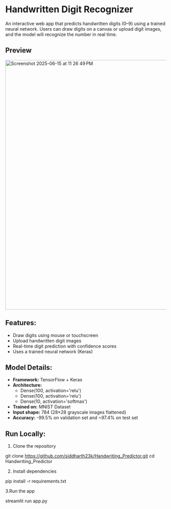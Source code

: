# Handwritten Digit Recognizer

An interactive web app that predicts handwritten digits (0–9) using a trained neural network. Users can draw digits on a canvas or upload digit images, and the model will recognize the number in real time.


## Preview
<img width="782" alt="Screenshot 2025-06-15 at 11 26 49 PM" src="https://github.com/user-attachments/assets/b362eeb4-1f4d-43ab-ba26-c029cc0d0f5d" />


## Features:

- Draw digits using mouse or touchscreen  
- Upload handwritten digit images  
- Real-time digit prediction with confidence scores  
- Uses a trained neural network (Keras)  


## Model Details:

- **Framework:** TensorFlow + Keras  
- **Architecture:**
  - Dense(100, activation='relu')
  - Dense(100, activation='relu')
  - Dense(10, activation='softmax')  
- **Trained on:** MNIST Dataset  
- **Input shape:** 784 (28×28 grayscale images flattened)  
- **Accuracy:** -99.5% on validation set and ~97.4% on test set


## Run Locally:

1. Clone the repository

git clone https://github.com/siddharth23k/Handwriting_Predictor.git
cd Handwriting_Predictor

2. Install dependencies

pip install -r requirements.txt

3.Run the app

streamlit run app.py
